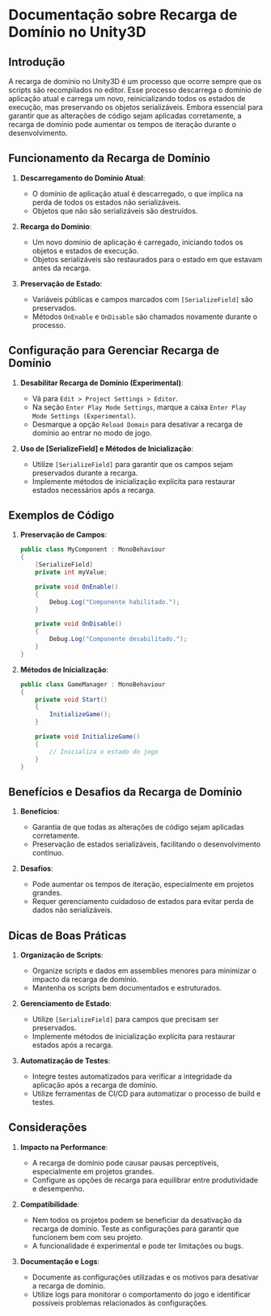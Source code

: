 
# Documentação sobre Recarga de Domínio no Unity3D

## Introdução

A recarga de domínio no Unity3D é um processo que ocorre sempre que os scripts são recompilados no editor. Esse processo descarrega o domínio de aplicação atual e carrega um novo, reinicializando todos os estados de execução, mas preservando os objetos serializáveis. Embora essencial para garantir que as alterações de código sejam aplicadas corretamente, a recarga de domínio pode aumentar os tempos de iteração durante o desenvolvimento.

## Funcionamento da Recarga de Domínio

1. **Descarregamento do Domínio Atual**:
   - O domínio de aplicação atual é descarregado, o que implica na perda de todos os estados não serializáveis.
   - Objetos que não são serializáveis são destruídos.

2. **Recarga do Domínio**:
   - Um novo domínio de aplicação é carregado, iniciando todos os objetos e estados de execução.
   - Objetos serializáveis são restaurados para o estado em que estavam antes da recarga.

3. **Preservação de Estado**:
   - Variáveis públicas e campos marcados com `[SerializeField]` são preservados.
   - Métodos `OnEnable` e `OnDisable` são chamados novamente durante o processo.

## Configuração para Gerenciar Recarga de Domínio

1. **Desabilitar Recarga de Domínio (Experimental)**:
   - Vá para `Edit > Project Settings > Editor`.
   - Na seção `Enter Play Mode Settings`, marque a caixa `Enter Play Mode Settings (Experimental)`.
   - Desmarque a opção `Reload Domain` para desativar a recarga de domínio ao entrar no modo de jogo.

2. **Uso de [SerializeField] e Métodos de Inicialização**:
   - Utilize `[SerializeField]` para garantir que os campos sejam preservados durante a recarga.
   - Implemente métodos de inicialização explícita para restaurar estados necessários após a recarga.

## Exemplos de Código

1. **Preservação de Campos**:
   ```csharp
   public class MyComponent : MonoBehaviour
   {
       [SerializeField]
       private int myValue;

       private void OnEnable()
       {
           Debug.Log("Componente habilitado.");
       }

       private void OnDisable()
       {
           Debug.Log("Componente desabilitado.");
       }
   }
   ```

2. **Métodos de Inicialização**:
   ```csharp
   public class GameManager : MonoBehaviour
   {
       private void Start()
       {
           InitializeGame();
       }

       private void InitializeGame()
       {
           // Inicializa o estado do jogo
       }
   }
   ```

## Benefícios e Desafios da Recarga de Domínio

1. **Benefícios**:
   - Garantia de que todas as alterações de código sejam aplicadas corretamente.
   - Preservação de estados serializáveis, facilitando o desenvolvimento contínuo.

2. **Desafios**:
   - Pode aumentar os tempos de iteração, especialmente em projetos grandes.
   - Requer gerenciamento cuidadoso de estados para evitar perda de dados não serializáveis.

## Dicas de Boas Práticas

1. **Organização de Scripts**:
   - Organize scripts e dados em assemblies menores para minimizar o impacto da recarga de domínio.
   - Mantenha os scripts bem documentados e estruturados.

2. **Gerenciamento de Estado**:
   - Utilize `[SerializeField]` para campos que precisam ser preservados.
   - Implemente métodos de inicialização explícita para restaurar estados após a recarga.

3. **Automatização de Testes**:
   - Integre testes automatizados para verificar a integridade da aplicação após a recarga de domínio.
   - Utilize ferramentas de CI/CD para automatizar o processo de build e testes.

## Considerações

1. **Impacto na Performance**:
   - A recarga de domínio pode causar pausas perceptíveis, especialmente em projetos grandes.
   - Configure as opções de recarga para equilibrar entre produtividade e desempenho.

2. **Compatibilidade**:
   - Nem todos os projetos podem se beneficiar da desativação da recarga de domínio. Teste as configurações para garantir que funcionem bem com seu projeto.
   - A funcionalidade é experimental e pode ter limitações ou bugs.

3. **Documentação e Logs**:
   - Documente as configurações utilizadas e os motivos para desativar a recarga de domínio.
   - Utilize logs para monitorar o comportamento do jogo e identificar possíveis problemas relacionados às configurações.
